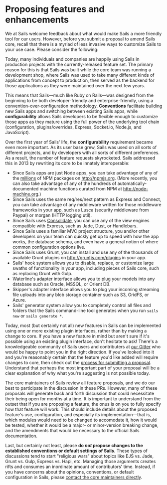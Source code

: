 # Proposing features and enhancements

We at Sails welcome feedback about what would make Sails a more friendly tool for our users. However, before you submit a proposal to amend Sails core, recall that there is a myriad of less invasive ways to customize Sails to your use case. Please consider the following:

Today, many individuals and companies are happily using Sails in production projects with the currently-released feature set.  The primary reason for this is that Sails was built while the core team was running a development shop, where Sails was used to take many different kinds of applications from concept to production, then served as the backend for those applications as they were maintained over the next few years.

This means that Sails&mdash;much like Ruby on Rails&mdash;was designed from the beginning to be both developer-friendly and enterprise-friendly, using a convention-over-configuration methodology.  **Conventions** facilitate building new Sails apps and switching between existing Sails apps, while **configurability** allows Sails developers to be flexible enough to customize those apps as they mature using the full power of the underlying tool chain (configuration, plugins/overrides, Express, Socket.io, Node.js, and JavaScript).

Over the first year of Sails' life, the **configurability** requirement became even more important.  As its user base grew, Sails was used on all sorts of different projects, and by developers with all sorts of different preferences. As a result, the number of feature requests skyrocketed.  Sails addressed this in 2013 by rewriting its core to be innately interoperable:

+ Since Sails apps are just Node apps, you can take advantage of any of the [millions](bit.ly/npm-numbers) of NPM packages on http://npmjs.org.  (More recently, you can also take advantage of any of the hundreds of automatically-documented machine functions curated from NPM at http://node-machine.org.)
+ Since Sails uses the same req/res/next pattern as Express and Connect, you can take advantage of any middleware written for those middleware frameworks in your app, such as Lusca (security middleware from Paypal) or morgan (HTTP logging util).
+ Since Sails uses [Consolidate](https://github.com/tj/consolidate.js/), you can use any of the view engines compatible with Express, such as Jade, Dust, or Handlebars.
+ Since Sails uses a familiar MVC project structure, you and/or other developers on your team can quickly get up to speed with how the app works, the database schema, and even have a general notion of where common configuration options live.
+ Since Sails uses Grunt, you can install and use any of the thousands of available Grunt plugins on http://gruntjs.com/plugins in your app.
+ Sails' hook system allows you to disable, replace, or customize large swaths of functionality in your app, including pieces of Sails core, such as replacing Grunt with Gulp.
+ Waterline's adapter interface allows you to plug your models into any database such as Oracle, MSSQL, or Orient DB.
+ Skipper's adapter interface allows you to plug your incoming streaming file uploads into any blob storage container such as S3, GridFS, or Azure.
+ Sails' generator system allow you to completely control all files and folders that the Sails command-line tool generates when you run `sails new` or `sails generate *`.

Today, most (but certainly not all) new features in Sails can be implemented using one or more existing plugin interfaces, rather than by making a change to core. If you have a new feature in mind but aren't sure if it's possible using an existing plugin interface, don't hesitate to ask! There's a knowledgeable community of Sails users and contributers at [our Gitter](https://gitter.im/balderdashy/sails) who would be happy to point you in the right direction. If you've looked into it and you're reasonably certain that the feature you'd like added will require changes to core, then check out the [process for submitting a proposal](https://sailsjs.com/documentation/contributing/proposing-features-enhancements/submitting-a-proposal). Understand that perhaps the most important part of your proposal will be a clear explanation of why what you're suggesting is not possible today.

The core maintainers of Sails review all feature proposals, and we do our best to participate in the discussion in these PRs.  However, many of these proposals will generate back and forth discussion that could necessitate their being open for months at a time.  It is important to understand from the outset that if you are proposing a feature, the onus is on you to fully specify how that feature will work. This should include details about the proposed feature's use, configuration, and especially its implementation&mdash;that is, which modules would need to be changed to accomodate it, how it would be tested, whether it would be a major- or minor-version breaking change, and the amendments that would be necessary to the official Sails documentation.

Last, but certainly not least, please **do _not_ propose changes to the established conventions or default settings of Sails**. These types of discussions tend to start "religious wars" about topics like EJS vs. Jade, Grunt vs. Gulp, Express vs. Hapi, etc. Managing those arguments creates rifts and consumes an inordinate amount of contributors' time.  Instead, if you have concerns about the opinions, conventions, or default configuration in Sails, please [contact the core maintainers directly](mailto:inquiries@sailsjs.com).



<docmeta name="displayName" value="Proposing features/enhancements">
